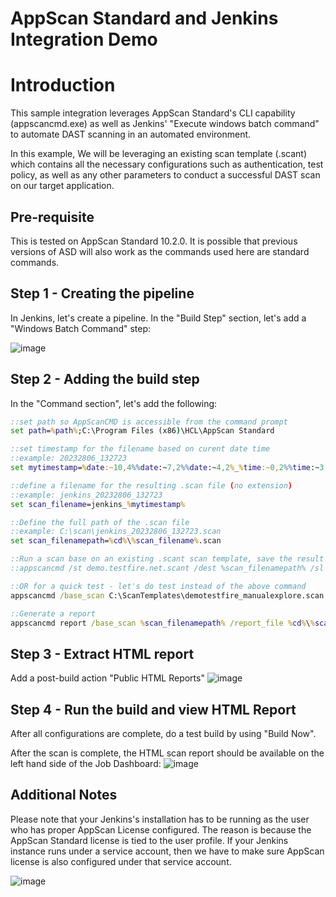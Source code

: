 # AppScan Standard and Jenkins Integration Demo

# Introduction
This sample integration leverages AppScan Standard's CLI capability (appscancmd.exe) as well as Jenkins' "Execute windows batch command" to automate DAST scanning in an automated environment. 

In this example, We will be leveraging an existing scan template (.scant) which contains all the necessary configurations such as authentication, test policy, as well as any other parameters to conduct a successful DAST scan on our target application. 

## Pre-requisite
This is tested on AppScan Standard 10.2.0. It is possible that previous versions of ASD will also work as the commands used here are standard commands. 

## Step 1 - Creating the pipeline

In Jenkins, let's create a pipeline. In the "Build Step" section, let's add a "Windows Batch Command" step:

![image](https://github.com/antonychiu2/AppScanStandard_Jenkins/assets/5158535/d0fb53cb-d16b-4378-af9f-04a40029e277)

## Step 2 - Adding the build step

In the "Command section", let's add the following:
```bat
::set path so AppScanCMD is accessible from the command prompt
set path=%path%;C:\Program Files (x86)\HCL\AppScan Standard

::set timestamp for the filename based on curent date time
::example: 20232806_132723
set mytimestamp=%date:~10,4%%date:~7,2%%date:~4,2%_%time:~0,2%%time:~3,2%%time:~6,2%

::define a filename for the resulting .scan file (no extension)
::example: jenkins_20232806_132723
set scan_filename=jenkins_%mytimestamp%

::Define the full path of the .scan file
::example: C:\scan\jenkins_20232806_132723.scan
set scan_filenamepath=%cd%\%scan_filename%.scan

::Run a scan base on an existing .scant scan template, save the result in the .scan file
::appscancmd /st demo.testfire.net.scant /dest %scan_filenamepath% /sl

::OR for a quick test - let's do test instead of the above command 
appscancmd /base_scan C:\ScanTemplates\demotestfire_manualexplore.scan /dest %scan_filenamepath% /test_only /scan_log

::Generate a report
appscancmd report /base_scan %scan_filenamepath% /report_file %cd%\%scan_filename%.html -report_type html
```

## Step 3 - Extract HTML report

Add a post-build action  "Public HTML Reports" 
![image](https://github.com/antonychiu2/AppScanStandard_Jenkins/assets/5158535/fd908f24-792b-40c4-8265-8c7a9afb849a)

## Step 4 - Run the build and view HTML Report

After all configurations are complete, do a test build by using "Build Now". 

After the scan is complete, the HTML scan report should be available on the left hand side of the Job Dashboard:
![image](https://github.com/antonychiu2/AppScanStandard_Jenkins/assets/5158535/88354295-8c22-4cac-8a06-efb1f3aa019b)


## Additional Notes

Please note that your Jenkins's installation has to be running as the user who has proper AppScan License configured. The reason is because the AppScan Standard license is tied to the user profile. If your Jenkins instance runs under a service account, then we have to make sure AppScan license is also configured under that service account. 

![image](https://github.com/antonychiu2/AppScanStandard_Jenkins/assets/5158535/575d50dc-d241-432a-8609-08ee7a7ff4be)
